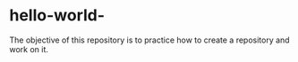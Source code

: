# hello-world-
The objective of this repository is to practice how to create a repository and work on it. 
